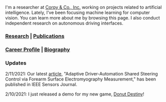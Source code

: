 I'm a researcher at [Corpy & Co., Inc.](https://corpy.co/) working on projects related to artificial intelligence. Lately, I've been focusing machine learning for computer vision. You can learn more about me by browsing this page. I also conduct independent research on autonomous driving interfaces.  

### [Research](https://www.researchgate.net/profile/Edric_John_Nacpil) | [Publications](https://scholar.google.com/citations?user=VsIG-gcAAAAJ&hl=en)
### [Career Profile](https://www.linkedin.com/in/edric-john-cruz-nacpil-8137a46a/) | [Biography](https://azukipan.github.io/edricjohnnacpil/biography/)


### Updates

2/11/2021: Our latest [article](https://www.doi.org/10.1109/JSEN.2020.3035169), "Adaptive Driver-Automation Shared Steering Control via Forearm Surface Electromyography Measurement," has been published in IEEE Sensors Journal.

2/10/2021: I just released a demo for my new game, [Donut Destiny](https://playcanv.as/b/XaJwYdIr/)!

